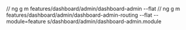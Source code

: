 // ng g m features/dashboard/admin/dashboard-admin --flat
// ng g m features/dashboard/admin/dashboard-admin-routing --flat --module=feature
s/dashboard/admin/dashboard-admin.module